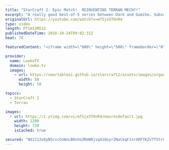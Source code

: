 ```yaml
---
title: "StarCraft 2: Epic Match!  REINVENTING TERRAN MECH?!"
excerpt: "A really good best-of-5 series between Dark and Gumiho. Subscribe for more videos: http://lowko.tv/youtube Drone rush vs Drone rush: https://goo.gl/GsDVVk  Easily one of the best best-of-5 series of Zerg vs Terran I've seen in recent times. It looks like Gumhio is reinventing Terran Mech. Super cool"
originalUrl: https://youtube.com/watch?v=mf5jx5TOnR4
type: video
length: PT1H12M51S
publishedDateTime: 2018-10-24T09:02:31Z
heat: 70

featuredContent: "<iframe width=\"800\" height=\"500\" frameborder=\"0\" src=\"https://www.youtube.com/embed/mf5jx5TOnR4\" allow=\"accelerometer; autoplay; encrypted-media; gyroscope; picture-in-picture\" allowfullscreen></iframe>"

provider:
  name: LowkoTV
  domain: lowko.tv
  images:
    - url: https://smartableai.github.io/starcraft2/assets/images/organizations/lowko.tv-50x50.jpg
      width: 50
      height: 50

topics:
  - StarCraft 2
  - Terran

images:
  - url: https://i.ytimg.com/vi/mf5jx5TOnR4/maxresdefault.jpg
    width: 1280
    height: 720
    isCached: true

secured: "NdJJ12x8yN5cvcGoWxLBOnXoZRmN8jvq41QoyrZNaCkqFJxrXRFTKZv7T5trCggr9MGbsptSO+aHKpQIuxvGUfU/sCR4l6rJ/AOeNTzTJJK/BEL8m18FdeW+dYMXh0tEj1sqyoXUdcOPv6VangRFdkWua03HvsQIGdS6rAHtoefKCfwBfve51pHUc8hKrmz2zQ4kTsbBM/XBdCzRnIeTdv2uvH+V7zdTwDeNXRrhd/hEHlGQ45VjoTfmk10M6LjYiyEwVid1+GD2Sq1QB6e+FPgS5MpKu/uYIYjiiHRwiTs5ZQ5mofOBFGCqvS4ZAjO+8tgyZRKRTFJqm1+ddtVAQcHWRlrCse++LV2mtltwgd6v/DuThoUsiliQeLqdE9DoknMS854MCk87/gkbHRgDT7rKVgw85t9VQEQrxb+HTZ1RiKRqx1eS7xjwJlg5paKA;siIT8NrNOnsR0b1HdbKVwA=="
---
```


